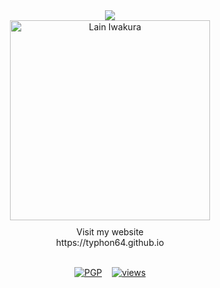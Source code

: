<div align="center"> 
  <img src="https://readme-typing-svg.herokuapp.com/?font=JetBrains+Mono&size=15&duration=3000&pause=1500&color=FFFFFF&center=true&vCenter=true&width=600&height=50&lines=Explore+to+understand" />
<br>
  <img src="https://hips.hearstapps.com/digitalspyuk.cdnds.net/16/23/1465558970-old-internet-gif.gif?crop=1.00xw:0.667xh;0,0.134xh&resize=1200:*" alt="Lain Iwakura" width="320" height="320" style="margin-bottom: 10px;" /><br>
  Visit my website <br>
  https://typhon64.github.io
  <br> <br>
  
  [![PGP](https://img.shields.io/badge/PGP-:3-313131?style=flat&labelColor=545454&color=313131)](https://github.com/typhon.gpg)
  &nbsp;&nbsp;
  [![views](https://komarev.com/ghpvc/?username=typhon64&style=flat&color=313131&label=views)](https://github.com/typhon64)
</div>
